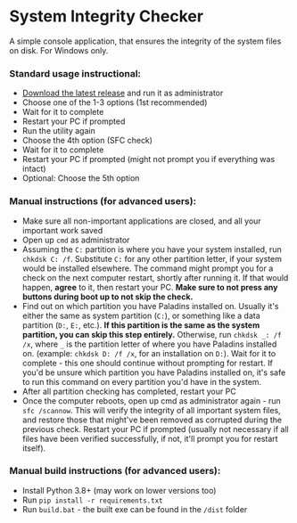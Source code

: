 # System Integrity Checker
A simple console application, that ensures the integrity of the system files on disk. For Windows only.

### Standard usage instructional:
- [Download the latest release](https://github.com/DevilXD/System_Integrity_Verificator/releases/) and run it as administrator
- Choose one of the 1-3 options (1st recommended)
- Wait for it to complete
- Restart your PC if prompted
- Run the utility again
- Choose the 4th option (SFC check)
- Wait for it to complete
- Restart your PC if prompted (might not prompt you if everything was intact)
- Optional: Choose the 5th option

### Manual instructions (for advanced users):
- Make sure all non-important applications are closed, and all your important work saved
- Open up `cmd` as administrator
- Assuming the `C:` partition is where you have your system installed, run `chkdsk C: /f`. Substitute `C:` for any other partition letter, if your system would be installed elsewhere. The command might prompt you for a check on the next computer restart, shortly after running it. If that would happen, **agree** to it, then restart your PC. __Make sure to not press any buttons during boot up to not skip the check.__
- Find out on which partition you have Paladins installed on. Usually it's either the same as system partition (`C:`), or something like a data partition (`D:`, `E:`, etc.). __If this partition is the same as the system partition, you can skip this step entirely.__ Otherwise, run `chkdsk _: /f /x`, where `_` is the partition letter of where you have Paladins installed on. (example: `chkdsk D: /f /x`, for an installation on `D:`). Wait for it to complete - this one should continue without prompting for restart. If you'd be unsure which partition you have Paladins installed on, it's safe to run this command on every partition you'd have in the system.
- After all partition checking has completed, restart your PC
- Once the computer reboots, open up cmd as administrator again - run `sfc /scannow`. This will verify the integrity of all important system files, and restore those that might've been removed as corrupted during the previous check. Restart your PC if prompted (usually not necessary if all files have been verified successfully, if not, it'll prompt you for restart itself).

### Manual build instructions (for advanced users):
- Install Python 3.8+ (may work on lower versions too)
- Run `pip install -r requirements.txt`
- Run `build.bat` - the built exe can be found in the `/dist` folder
